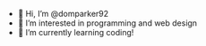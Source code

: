 - 👋 Hi, I’m @domparker92
- 👀 I’m interested in programming and web design
- 🌱 I’m currently learning coding!

<!---
domparker92/domparker92 is a ✨ special ✨ repository because its `README.md` (this file) appears on your GitHub profile.
You can click the Preview link to take a look at your changes.
--->

